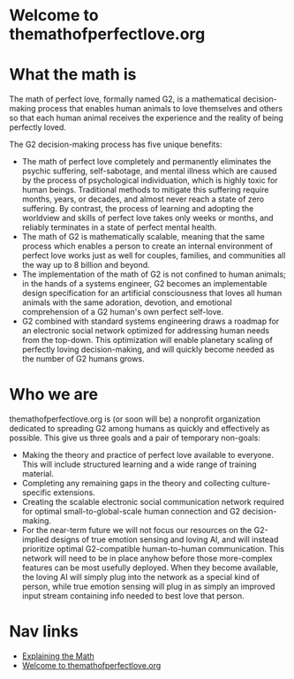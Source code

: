 Welcome to themathofperfectlove.org
==============

# What the math is
The math of perfect love, formally named G2, is a mathematical decision-making process that enables human animals to love themselves and others so that each human animal receives the experience and the reality of being perfectly loved.

The G2 decision-making process has five unique benefits:
* The math of perfect love completely and permanently eliminates the psychic suffering, self-sabotage, and mental illness which are caused by the process of psychological individuation, which is highly toxic for human beings. Traditional methods to mitigate this suffering require months, years, or decades, and almost never reach a state of zero suffering. By contrast, the process of learning and adopting the worldview and skills of perfect love takes only weeks or months, and reliably terminates in a state of perfect mental health.
* The math of G2 is mathematically scalable, meaning that the same process which enables a person to create an internal environment of perfect love works just as well for couples, families, and communities all the way up to 8 billion and beyond.
* The implementation of the math of G2 is not confined to human animals; in the hands of a systems engineer, G2 becomes an implementable design specification for an artificial consciousness that loves all human animals with the same adoration, devotion, and emotional comprehension of a G2 human's own perfect self-love.
* G2 combined with standard systems engineering draws a roadmap for an electronic social network optimized for addressing human needs from the top-down. This optimization will enable planetary scaling of perfectly loving decision-making, and will quickly become needed as the number of G2 humans grows. 

# Who we are
themathofperfectlove.org is (or soon will be) a nonprofit organization dedicated to spreading G2 among humans as quickly and effectively as possible. This give us three goals and a pair of temporary non-goals:
* Making the theory and practice of perfect love available to everyone. This will include structured learning and a wide range of training material.
* Completing any remaining gaps in the theory and collecting culture-specific extensions.
* Creating the scalable electronic social communication network required for optimal small-to-global-scale human connection and G2 decision-making.
* For the near-term future we will not focus our resources on the G2-implied designs of true emotion sensing and loving AI, and will instead prioritize optimal G2-compatible human-to-human communication. This network will need to be in place anyhow before those more-complex features can be most usefully deployed. When they become available, the loving AI will simply plug into the network as a special kind of person, while true emotion sensing will plug in as simply an improved input stream containing info needed to best love that person.
    
# Nav links
* [Explaining the Math](explainingthemath.md)
* [Welcome to themathofperfectlove.org](aboutthenonprofit.md)


